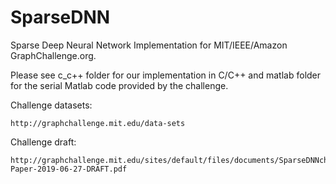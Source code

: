 # SparseDNN
Sparse Deep Neural Network Implementation for MIT/IEEE/Amazon GraphChallenge.org.

Please see c_c++ folder for our implementation in C/C++ and matlab folder for the serial Matlab code provided by the challenge.

Challenge datasets:

    http://graphchallenge.mit.edu/data-sets

Challenge draft:

    http://graphchallenge.mit.edu/sites/default/files/documents/SparseDNNchallenge-Paper-2019-06-27-DRAFT.pdf
